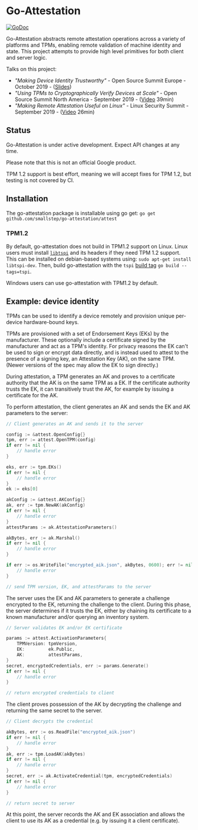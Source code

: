 Go-Attestation
==============

[![GoDoc](https://godoc.org/github.com/smallstep/go-attestation/attest?status.svg)](https://godoc.org/github.com/smallstep/go-attestation/attest)

Go-Attestation abstracts remote attestation operations across a variety of platforms
and TPMs, enabling remote validation of machine identity and state. This project
attempts to provide high level primitives for both client and server logic.

Talks on this project:

* _"Making Device Identity Trustworthy"_ - Open Source Summit Europe - October 2019 - ([Slides](https://static.sched.com/hosted_files/osseu19/ec/Device%20Identity.pdf))
* _"Using TPMs to Cryptographically Verify Devices at Scale"_ - Open Source Summit North America - September 2019 - ([Video](https://www.youtube.com/watch?v=EmEymlA5Q5Q) 39min)
* _"Making Remote Attestation Useful on Linux"_ - Linux Security Summit - September 2019 - ([Video](https://www.youtube.com/watch?v=TKva_h66Ptc) 26min)

## Status

Go-Attestation is under active development. Expect
API changes at any time.

Please note that this is not an official Google product.

TPM 1.2 support is best effort, meaning we will accept fixes for TPM 1.2, but
testing is not covered by CI.

## Installation

The go-attestation package is installable using go get: `go get github.com/smallstep/go-attestation/attest`

### TPM1.2
By default, go-attestation does not build in TPM1.2 support on Linux.
Linux users must install [`libtspi`](http://trousers.sourceforge.net/) and its headers if they need TPM 1.2 support. This can be installed on debian-based systems using: `sudo apt-get install libtspi-dev`.
Then, build go-attestation with the `tspi` [build tag](https://pkg.go.dev/go/build#hdr-Build_Constraints) `go build --tags=tspi`.

Windows users can use go-attestation with TPM1.2 by default.

## Example: device identity

TPMs can be used to identify a device remotely and provision unique per-device
hardware-bound keys.

TPMs are provisioned with a set of Endorsement Keys (EKs) by the manufacturer.
These optionally include a certificate signed by the manufacturer and act as a
TPM's identity. For privacy reasons the EK can't be used to sign or encrypt data
directly, and is instead used to attest to the presence of a signing key, an
Attestation Key (AK), on the same TPM. (Newer versions of the spec may allow the
EK to sign directly.)

During attestation, a TPM generates an AK and proves to a certificate authority
that the AK is on the same TPM as a EK. If the certificate authority trusts the
EK, it can transitively trust the AK, for example by issuing a certificate for
the AK.

To perform attestation, the client generates an AK and sends the EK and AK
parameters to the server:

```go
// Client generates an AK and sends it to the server

config := &attest.OpenConfig{}
tpm, err := attest.OpenTPM(config)
if err != nil {
    // handle error
}

eks, err := tpm.EKs()
if err != nil {
    // handle error
}
ek := eks[0]

akConfig := &attest.AKConfig{}
ak, err := tpm.NewAK(akConfig)
if err != nil {
    // handle error
}
attestParams := ak.AttestationParameters()

akBytes, err := ak.Marshal()
if err != nil {
    // handle error
}

if err := os.WriteFile("encrypted_aik.json", akBytes, 0600); err != nil {
    // handle error
}

// send TPM version, EK, and attestParams to the server
```

The server uses the EK and AK parameters to generate a challenge encrypted to
the EK, returning the challenge to the client. During this phase, the server
determines if it trusts the EK, either by chaining its certificate to a known
manufacturer and/or querying an inventory system.

```go
// Server validates EK and/or EK certificate

params := attest.ActivationParameters{
    TPMVersion: tpmVersion,
    EK:         ek.Public,
    AK:         attestParams,
}
secret, encryptedCredentials, err := params.Generate()
if err != nil {
    // handle error
}

// return encrypted credentials to client
```

The client proves possession of the AK by decrypting the challenge and
returning the same secret to the server.

```go
// Client decrypts the credential

akBytes, err := os.ReadFile("encrypted_aik.json")
if err != nil {
    // handle error
}
ak, err := tpm.LoadAK(akBytes)
if err != nil {
    // handle error
}
secret, err := ak.ActivateCredential(tpm, encryptedCredentials)
if err != nil {
    // handle error
}

// return secret to server
```

At this point, the server records the AK and EK association and allows the client
to use its AK as a credential (e.g. by issuing it a client certificate).
